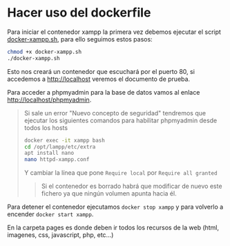 # Hacer uso del dockerfile

Para iniciar el contenedor xampp la primera vez debemos ejecutar el script [docker-xampp.sh](docker-xampp.sh), para ello seguimos estos pasos:

```bash
chmod +x docker-xampp.sh
./docker-xampp.sh
```

Esto nos creará un contenedor que escuchará por el puerto 80, si accedemos a [http://localhost](http://localhost) veremos el documento de prueba.

Para acceder a phpmyadmin para la base de datos vamos al enlace [http://localhost/phpmyadmin](http://localhost/phpmyadmin).

> Si sale un error "Nuevo concepto de seguridad" tendremos que ejecutar los siguientes comandos para habilitar phpmyadmin desde todos los hosts
>
> ```bash
> docker exec -it xampp bash
> cd /opt/lampp/etc/extra
> apt install nano
> nano httpd-xampp.conf
> ```
>
> Y cambiar la línea que pone `Require local` por `Require all granted`
>
>> Si el contenedor es borrado habrá que modificar de nuevo este fichero ya que ningún volumen apunta hacia él.

Para detener el contenedor ejecutamos `docker stop xampp` y para volverlo a encender `docker start xampp`.

En la carpeta pages es donde deben ir todos los recursos de la web (html, imagenes, css, javascript, php, etc...)